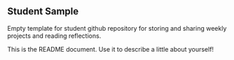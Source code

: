 ## Student Sample

Empty template for student github repository for storing and sharing weekly projects and reading reflections. 

This is the README document. Use it to describe a little about yourself!
